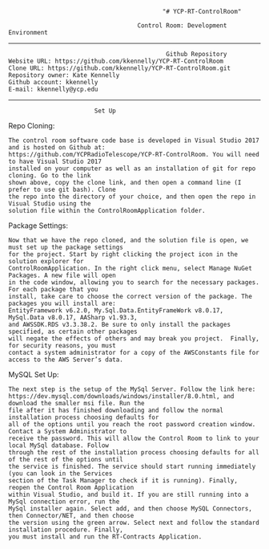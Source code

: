                                                "# YCP-RT-ControlRoom" 

                                        Control Room: Development Environment
                                        
________________________________________________________________________________________________________________________________________
                                                Github Repository
    Website URL: https://github.com/kkennelly/YCP-RT-ControlRoom
    Clone URL: https://github.com/kkennelly/YCP-RT-ControlRoom.git 
    Repository owner: Kate Kennelly  
    Github account: kkennelly 
    E-mail: kkennelly@ycp.edu
________________________________________________________________________________________________________________________________________
							Set Up
Repo Cloning:

	The control room software code base is developed in Visual Studio 2017 and is hosted on Github at:
	https://github.com/YCPRadioTelescope/YCP-RT-ControlRoom. You will need to have Visual Studio 2017
	installed on your computer as well as an installation of git for repo cloning. Go to the link
	shown above, copy the clone link, and then open a command line (I prefer to use git bash). Clone
	the repo into the directory of your choice, and then open the repo in Visual Studio using the
	solution file within the ControlRoomApplication folder.

Package Settings:

	Now that we have the repo cloned, and the solution file is open, we must set up the package settings
	for the project. Start by right clicking the project icon in the solution explorer for
	ControlRoomApplication. In the right click menu, select Manage NuGet Packages. A new file will open
	in the code window, allowing you to search for the necessary packages. For each package that you
	install, take care to choose the correct version of the package. The packages you will install are:
	EntityFramework v6.2.0, My.Sql.Data.EntityFrameWork v8.0.17, MySql.Data v8.0.17, AASharp v1.93.3,
	and AWSSDK.RDS v3.3.38.2. Be sure to only install the packages specified, as certain other packages
	will negate the effects of others and may break you project.  Finally, for security reasons, you must
	contact a system administrator for a copy of the AWSConstants file for access to the AWS Server’s data. 

MySQL Set Up:

	The next step is the setup of the MySql Server. Follow the link here:
	https://dev.mysql.com/downloads/windows/installer/8.0.html, and download the smaller msi file. Run the 
	file after it has finished downloading and follow the normal installation process choosing defaults for
	all of the options until you reach the root password creation window. Contact a System Administrator to
	receive the password. This will allow the Control Room to link to your local MySql database. Follow
	through the rest of the installation process choosing defaults for all of the rest of the options until
	the service is finished. The service should start running immediately (you can look in the Services
	section of the Task Manager to check if it is running). Finally, reopen the Control Room Application
	within Visual Studio, and build it. If you are still running into a MySql connection error, run the
	MySql installer again. Select add, and then choose MySQL Connectors, then Connector/NET, and then choose
	the version using the green arrow. Select next and follow the standard installation procedure. Finally,
	you must install and run the RT-Contracts Application.


